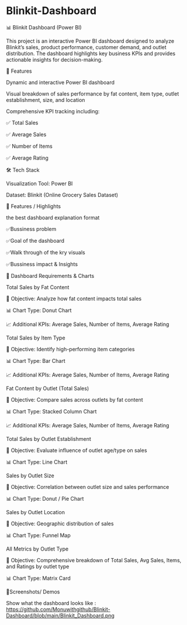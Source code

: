 # Blinkit-Dashboard

📊 Blinkit Dashboard (Power BI)

This project is an interactive Power BI dashboard designed to analyze Blinkit’s sales, product performance, customer demand, and outlet distribution. The dashboard highlights key business KPIs and provides actionable insights for decision-making.

🚀 Features

Dynamic and interactive Power BI dashboard

Visual breakdown of sales performance by fat content, item type, outlet establishment, size, and location

Comprehensive KPI tracking including:

✅ Total Sales

✅ Average Sales

✅ Number of Items

✅ Average Rating

🛠️ Tech Stack

Visualization Tool: Power BI

Dataset: Blinkit (Online Grocery Sales Dataset)

📌 Features / Highlights

the best dashboard explanation format

✅Bussiness problem

✅Goal of the dashboard

✅Walk through of the kry visuals 

✅Bussiness impact & Insights

📌 Dashboard Requirements & Charts

Total Sales by Fat Content

📍 Objective: Analyze how fat content impacts total sales

📊 Chart Type: Donut Chart

📈 Additional KPIs: Average Sales, Number of Items, Average Rating

Total Sales by Item Type

📍 Objective: Identify high-performing item categories

📊 Chart Type: Bar Chart

📈 Additional KPIs: Average Sales, Number of Items, Average Rating

Fat Content by Outlet (Total Sales)

📍 Objective: Compare sales across outlets by fat content

📊 Chart Type: Stacked Column Chart

📈 Additional KPIs: Average Sales, Number of Items, Average Rating

Total Sales by Outlet Establishment

📍 Objective: Evaluate influence of outlet age/type on sales

📊 Chart Type: Line Chart

Sales by Outlet Size

📍 Objective: Correlation between outlet size and sales performance

📊 Chart Type: Donut / Pie Chart

Sales by Outlet Location

📍 Objective: Geographic distribution of sales

📊 Chart Type: Funnel Map

All Metrics by Outlet Type

📍 Objective: Comprehensive breakdown of Total Sales, Avg Sales, Items, and Ratings by outlet type

📊 Chart Type: Matrix Card

📌Screenshots/ Demos 

Show what the dashboard looks like : https://github.com/Monuwithgithub/Blinkit-Dashboard/blob/main/Blinkit_Dashboard.png
